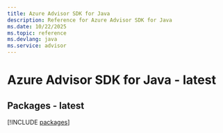 ```yaml
---
title: Azure Advisor SDK for Java
description: Reference for Azure Advisor SDK for Java
ms.date: 10/22/2025
ms.topic: reference
ms.devlang: java
ms.service: advisor
---
```

# Azure Advisor SDK for Java - latest
## Packages - latest
[!INCLUDE [packages](advisor-index.md)]